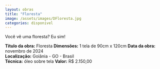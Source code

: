 ```yaml
---
layout: obras
title: "Floresta"
image: /assets/images/DFloresta.jpg
categories: disponivel
---
```


Você vê uma floresta? Eu sim!

**Título da obra:** Floresta
**Dimensões:** 1 tela de 90cm x 120cm
**Data da obra:** novembro de 2024  
**Localização:** Goiânia - GO - Brasil  
**Técnica:** óleo sobre tela
**Valor:** R$ 2.150,00
